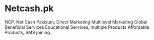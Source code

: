 # Netcash.pk
NCP, Net Cash Pakistan, Direct Marketing Multilevel Marketing Global Beneficial Services Educational Services, multiple Products Affordable Products, SMS joining.
